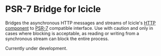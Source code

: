 # PSR-7 Bridge for Icicle

Bridges the asynchronous HTTP messages and streams of Icicle's [HTTP component](https://github.com/icicleio/Http) to [PSR-7](http://www.php-fig.org/psr/psr-7/) compatible interface. Use with caution and only in cases where blocking is acceptable, as reading or writing from a synchronous stream can block the entire process.

Currently under development.
